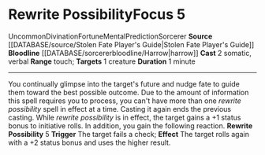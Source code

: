 ﻿---
actions: '[two-actions]'
bloodline: '[[DATABASE/sorcererbloodline/Harrow|Harrow]]'
component:
- Somatic
- Verbal
duration: 1 minute
heighten_level: '5'
id: '1299'
level: '5'
name: Rewrite Possibility
range: touch
rarity: Uncommon
school: Divination
source: '[[DATABASE/source/Stolen Fate Player''s Guide|Stolen Fate Player''s Guide]]'
target: 1 creature
trait:
- '[[DATABASE/trait/Divination|Divination]]'
- '[[DATABASE/trait/Fortune|Fortune]]'
- '[[DATABASE/trait/Mental|Mental]]'
- '[[DATABASE/trait/Prediction|Prediction]]'
- '[[DATABASE/trait/Sorcerer|Sorcerer]]'
- '[[DATABASE/trait/Uncommon|Uncommon]]'
type: Focus

---
# Rewrite Possibility<span class="item-type">Focus 5</span>

<span class="trait-uncommon item-trait">Uncommon</span><span class="item-trait">Divination</span><span class="item-trait">Fortune</span><span class="item-trait">Mental</span><span class="item-trait">Prediction</span><span class="item-trait">Sorcerer</span>
**Source** [[DATABASE/source/Stolen Fate Player's Guide|Stolen Fate Player's Guide]]
**Bloodline** [[DATABASE/sorcererbloodline/Harrow|harrow]]
**Cast** <span class="action-icon">2</span> somatic, verbal
**Range** touch; **Targets** 1 creature
**Duration** 1 minute

---
You continually glimpse into the target's future and nudge fate to guide them toward the best possible outcome. Due to the amount of information this spell requires you to process, you can't have more than one _rewrite possibility_ spell in effect at a time. Casting it again ends the previous casting. While _rewrite possibility_ is in effect, the target gains a +1 status bonus to initiative rolls. In addition, you gain the following reaction.
 **Rewrite Possibility** <span class="action-icon">5</span> **Trigger** The target fails a check; **Effect** The target rolls again with a +2 status bonus and uses the higher result.